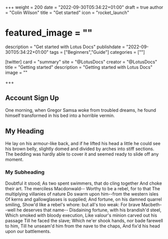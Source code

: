 +++
weight = 200
date = "2022-09-30T05:34:22+01:00"
draft = true
author = "Colin Wilson"
title = "Get started"
icon = "rocket_launch"
# featured_image = ""
description = "Get started with Lotus Docs"
publishdate = "2022-09-30T05:34:22+01:00"
tags = ["Beginners","Guide"]
categories = [""]

[twitter]
  card = "summary"
  site = "@LotusDocs"
  creator = "@LotusDocs"
  title = "Getting started"
  description = "Getting started with Lotus Docs"
  image = ""

+++

## Account Sign Up

One morning, when Gregor Samsa woke from troubled dreams, he found himself transformed in his bed into a horrible vermin.

## My Heading

He lay on his armour-like back, and if he lifted his head a little he could see his brown belly, slightly domed and divided by arches into stiff sections. The bedding was hardly able to cover it and seemed ready to slide off any moment.

### My Subheading

Doubtful it stood;
As two spent swimmers, that do cling together
And choke their art. The merciless Macdonwald--
Worthy to be a rebel, for to that
The multiplying villanies of nature
Do swarm upon him--from the western isles
Of kerns and gallowglasses is supplied;
And fortune, on his damned quarrel smiling,
Show'd like a rebel's whore: but all's too weak:
For brave Macbeth--well he deserves that name--
Disdaining fortune, with his brandish'd steel,
Which smoked with bloody execution,
Like valour's minion carved out his passage
Till he faced the slave;
Which ne'er shook hands, nor bade farewell to him,
Till he unseam'd him from the nave to the chaps,
And fix'd his head upon our battlements.